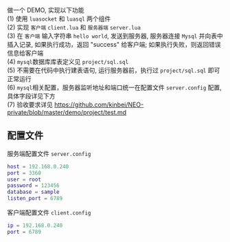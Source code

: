 做一个 DEMO, 实现以下功能    
(1) 使用 `luasocket` 和 `luasql` 两个组件    
(2) 实现 `客户端` `client.lua` 和 `服务器端` `server.lua`         
(3) 在 `客户端` 输入字符串 `hello world`, 发送到服务器, 服务器连接 `Mysql` 并向表中插入记录, 如果执行成功，返回 "success" 给客户端; 如果执行失败，则返回错误信息给客户端    
(4) `mysql`数据库库表定义见 `project/sql.sql`    
(5) 不需要在代码中执行建表语句, 运行服务器前，执行过 `project/sql.sql` 即可正常运行      
(6) `mysql`相关配置，服务器监听地址和端口统一在配置文件 `server.config` 配置, 具体字段详见下方    
(7) 验收要求详见 https://github.com/kinbei/NEO-private/blob/master/demo/project/test.md    

## 配置文件

服务端配置文件 `server.config`    
```lua
host = 192.168.0.240
port = 3360
user = root
password = 123456
database = sample
listen_port = 6789
```

客户端配置文件 `client.config`    
```lua
ip = 192.168.0.240
port = 6789
```

